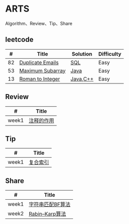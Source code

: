 # ARTS

Algorithm、Review、Tip、Share

## leetcode

| # | Title | Solution | Difficulty |
|---| ----- | -------- | ---------- |
|82|[Duplicate Emails](https://leetcode.com/problems/duplicate-emails/)|[SQL](./week01/algo/lc182/leetcode182.sql)|Easy|
|53|[Maximum Subarray](https://leetcode.com/problems/maximum-subarray/)|[Java](./week02/algo/lc53/PolitenessSolution.java)|Easy|
|13|[Roman to Integer](https://leetcode.com/problems/roman-to-integer/)|[Java](./week01/algo/lc13/Solution.java),[C++](./week01/algo/lc13/Solution.cpp)|Easy|

## Review

| # | Title |
|---| ----- |
|week1|[注释的作用](./week01/review/注释的作用.md)|

## Tip

| # | Title |
|---| ----- |
|week1|[复合索引](./week01/tip/复合索引.md)|

## Share

| # | Title |
|---| ----- |
|week1|[字符串匹配BF算法](./week01/share/字符串匹配BF算法.md)|
|week2|[Rabin–Karp算法](./week02/share/Rabin–Karp算法.md)|
